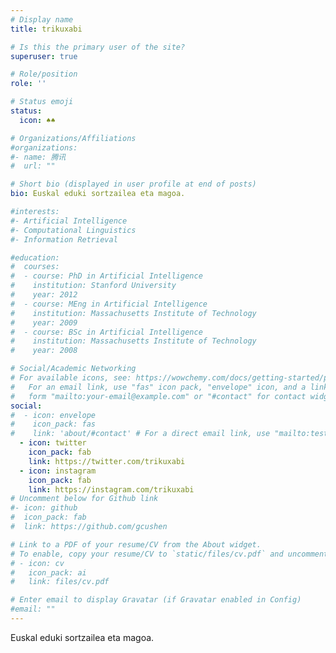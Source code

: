 ```yaml
---
# Display name
title: trikuxabi

# Is this the primary user of the site?
superuser: true

# Role/position
role: ''

# Status emoji
status:
  icon: ♠︎♠️

# Organizations/Affiliations
#organizations:
#- name: 腾讯
#  url: ""

# Short bio (displayed in user profile at end of posts)
bio: Euskal eduki sortzailea eta magoa.

#interests:
#- Artificial Intelligence
#- Computational Linguistics
#- Information Retrieval

#education:
#  courses:
#  - course: PhD in Artificial Intelligence
#    institution: Stanford University
#    year: 2012
#  - course: MEng in Artificial Intelligence
#    institution: Massachusetts Institute of Technology
#    year: 2009
#  - course: BSc in Artificial Intelligence
#    institution: Massachusetts Institute of Technology
#    year: 2008

# Social/Academic Networking
# For available icons, see: https://wowchemy.com/docs/getting-started/page-builder/#icons
#   For an email link, use "fas" icon pack, "envelope" icon, and a link in the
#   form "mailto:your-email@example.com" or "#contact" for contact widget.
social:
#  - icon: envelope
#    icon_pack: fas
#    link: 'about/#contact' # For a direct email link, use "mailto:test@example.org".
  - icon: twitter
    icon_pack: fab
    link: https://twitter.com/trikuxabi
  - icon: instagram
    icon_pack: fab
    link: https://instagram.com/trikuxabi
# Uncomment below for Github link
#- icon: github
#  icon_pack: fab
#  link: https://github.com/gcushen

# Link to a PDF of your resume/CV from the About widget.
# To enable, copy your resume/CV to `static/files/cv.pdf` and uncomment the lines below.
# - icon: cv
#   icon_pack: ai
#   link: files/cv.pdf

# Enter email to display Gravatar (if Gravatar enabled in Config)
#email: ""
---
```


Euskal eduki sortzailea eta magoa.
